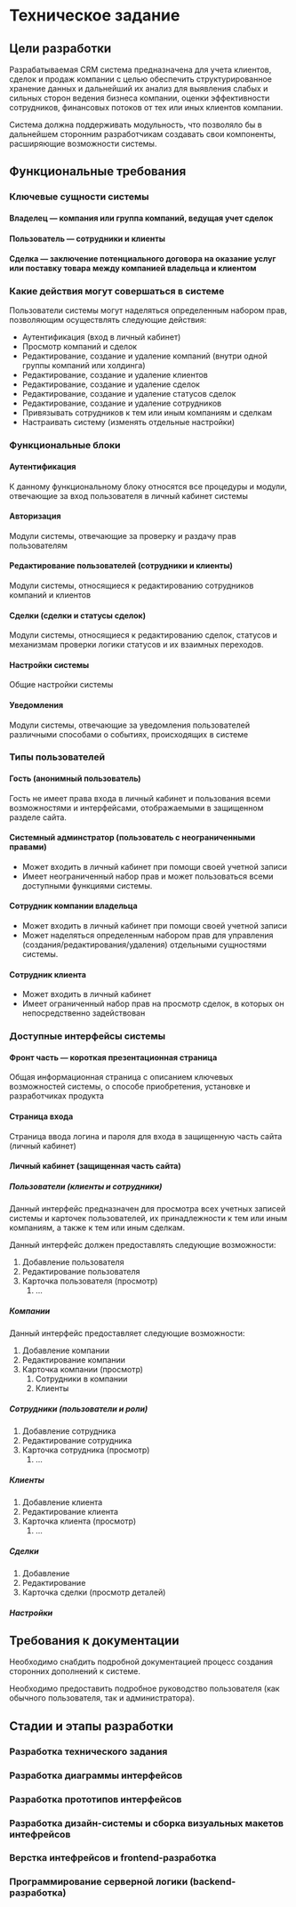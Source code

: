 # Техническое задание

## Цели разработки

Разрабатываемая CRM система предназначена для учета клиентов, сделок и продаж компании с целью обеспечить структурированное хранение данных и дальнейший их анализ для выявления слабых и сильных сторон ведения бизнеса компании, оценки эффективности сотрудников, финансовых потоков от тех или иных клиентов компании.

Система должна поддерживать модульность, что позволяло бы в дальнейшем сторонним разработчикам создавать свои компоненты, расширяющие возможности системы.



## Функциональные требования

### Ключевые сущности системы

#### Владелец — компания или группа компаний, ведущая учет сделок
#### Пользователь — сотрудники и клиенты
#### Сделка — заключение потенциального договора на оказание услуг или поставку товара между компанией владельца и клиентом

### Какие действия могут совершаться в системе

Пользователи системы могут наделяться определенным набором прав, позволяющим осуществлять следующие действия:

* Аутентификация (вход в личный кабинет)
* Просмотр компаний и сделок
* Редактирование, создание и удаление компаний (внутри одной группы компаний или холдинга)
* Редактирование, создание и удаление клиентов
* Редактирование, создание и удаление сделок
* Редактирование, создание и удаление статусов сделок
* Редактирование, создание и удаление сотрудников
* Привязывать сотрудников к тем или иным компаниям и сделкам
* Настраивать систему (изменять отдельные настройки)

### Функциональные блоки

#### Аутентификация

К данному функциональному блоку относятся все процедуры и модули, отвечающие за вход пользователя в личный кабинет системы

#### Авторизация

Модули системы, отвечающие за проверку и раздачу прав пользователям

#### Редактирование пользователей (сотрудники и клиенты)

Модули системы, относящиеся к редактированию сотрудников компаний и клиентов

#### Сделки (сделки и статусы сделок)

Модули системы, относящиеся к редактированию сделок, статусов и механизмам проверки логики статусов и их взаимных переходов.

#### Настройки системы

Общие настройки системы

#### Уведомления

Модули системы, отвечающие за уведомления пользователей различными способами о событиях, происходящих в системе


### Типы пользователей

#### Гость (анонимный пользователь)

Гость не имеет права входа в личный кабинет и пользования всеми возможностями и интерфейсами, отображаемыми в защищенном разделе сайта.

#### Системный админстратор (пользователь с неограниченными правами)

* Может входить в личный кабинет при помощи своей учетной записи
* Имеет неограниченный набор прав и может пользоваться всеми доступными функциями системы.

#### Сотрудник компании владельца

* Может входить в личный кабинет при помощи своей учетной записи
* Может наделяться определенным набором прав для управления (создания/редактирования/удаления) отдельными сущностями системы.

#### Сотрудник клиента

* Может входить в личный кабинет
* Имеет ограниченный набор прав на просмотр сделок, в которых он непосредственно задействован


### Доступные интерфейсы системы

#### Фронт часть — короткая презентационная страница

Общая информационная страница с описанием ключевых возможностей системы, о способе приобретения, установке и разработчиках продукта

#### Страница входа

Страница ввода логина и пароля для входа в защищенную часть сайта (личный кабинет)

#### Личный кабинет (защищенная часть сайта)

##### Пользователи (клиенты и сотрудники)

Данный интерфейс предназначен для просмотра всех учетных записей системы и карточек пользователей, их принадлежности к тем или иным компаниям, а также к тем или иным сделкам.

Данный интерфейс должен предоставлять следующие возможности:

1. Добавление пользователя
2. Редактирование пользователя
3. Карточка пользователя (просмотр)
    1. …

##### Компании

Данный интерфейс предоставляет следующие возможности:

1. Добавление компании
2. Редактирование компании
3. Карточка компании (просмотр)
    1. Сотрудники в компании
    2. Клиенты

##### Сотрудники (пользователи и роли)
  
1. Добавление сотрудника
2. Редактирование сотрудника
3. Карточка сотрудника (просмотр)
    1. …
     
##### Клиенты

1. Добавление клиента
2. Редактирование клиента
3. Карточка клиента (просмотр)
    1. …
     
##### Сделки

1. Добавление
2. Редактирование
3. Карточка сделки (просмотр деталей)
  
##### Настройки


## Требования к документации

Необходимо снабдить подробной документацией процесс создания сторонних дополнений к системе.

Необходимо предоставить подробное руководство пользователя (как обычного пользователя, так и администратора).




## Стадии и этапы разработки

### Разработка технического задания

### Разработка диаграммы интерфейсов

### Разработка прототипов интерфейсов

### Разработка дизайн-системы и сборка визуальных макетов интефрейсов

### Верстка интефрейсов и frontend-разработка

### Программирование серверной логики (backend-разработка)
